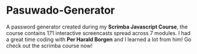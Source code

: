 # Pasuwado-Generator
A password generator created during my **Scrimba Javascript Course**, the course contains 171 interactive screencasts spread across 7 modules. I had a great time coding with 
**Per Harald Borgen** and I learned a lot from him! Go check out the scrimba course now!

